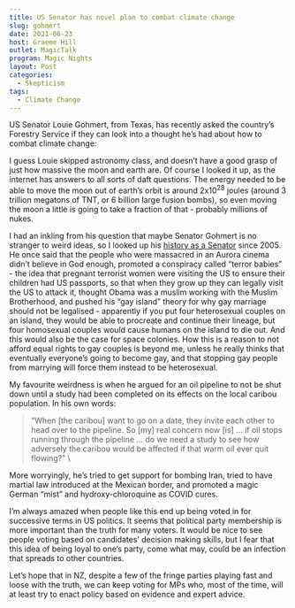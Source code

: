 ```yaml
---
title: US Senator has novel plan to combat climate change
slug: gohmert
date: 2021-06-23
host: Graeme Hill
outlet: MagicTalk
program: Magic Nights
layout: Post
categories:
  - Skepticism
tags:
  - Climate Change
---
```


US Senator Louie Gohmert, from Texas, has recently asked the country’s Forestry Service if they can look into a thought he’s had about how to combat climate change:

<!-- more -->

<embed-tweet value="https://twitter.com/Forbes/status/1402388019420741633" />

I guess Louie skipped astronomy class, and doesn’t have a good grasp of just how massive the moon and earth are. Of course I looked it up, as the internet has answers to all sorts of daft questions. The energy needed to be able to move the moon out of earth’s orbit is around 2x10<sup>28</sup> joules (around 3 trillion megatons of TNT, or 6 billion large fusion bombs), so even moving the moon a little is going to take a fraction of that - probably millions of nukes.

I had an inkling from his question that maybe Senator Gohmert is no stranger to weird ideas, so I looked up his [history as a Senator](https://www.dailykos.com/stories/2020/8/26/1972409/-Crazy-Stupid-Republican-of-the-Day-Louie-Gohmert-2020-Update) since 2005. He once said that the people who were massacred in an Aurora cinema didn’t believe in God enough, promoted a conspiracy called “terror babies” - the idea that pregnant terrorist women were visiting the US to ensure their children had US passports, so that when they grow up they can legally visit the US to attack it, thought Obama was a muslim working with the Muslim Brotherhood, and pushed his “gay island” theory for why gay marriage should not be legalised - apparently if you put four heterosexual couples on an island, they would be able to procreate and continue their lineage, but four homosexual couples would cause humans on the island to die out. And this would also be the case for space colonies. How this is a reason to not afford equal rights to gay couples is beyond me, unless he really thinks that eventually everyone’s going to become gay, and that stopping gay people from marrying will force them instead to be heterosexual.

My favourite weirdness is when he argued for an oil pipeline to not be shut down until a study had been completed on its effects on the local caribou population. In his own words:

> “When [the caribou] want to go on a date, they invite each other to head over to the pipeline. So [my] real concern now [is] ... if oil stops running through the pipeline ... do we need a study to see how adversely the caribou would be affected if that warm oil ever quit flowing?” \

More worryingly, he’s tried to get support for bombing Iran, tried to have martial law introduced at the Mexican border, and promoted a magic German “mist” and hydroxy-chloroquine as COVID cures.

I’m always amazed when people like this end up being voted in for successive terms in US politics. It seems that political party membership is more important than the truth for many voters. It would be nice to see people voting based on candidates’ decision making skills, but I fear that this idea of being loyal to one’s party, come what may, could be an infection that spreads to other countries.

Let’s hope that in NZ, despite a few of the fringe parties playing fast and loose with the truth, we can keep voting for MPs who, most of the time, will at least try to enact policy based on evidence and expert advice.
